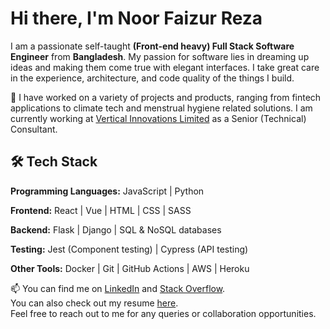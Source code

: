 # Hi there, I'm Noor Faizur Reza

I am a passionate self-taught **(Front-end heavy) Full Stack Software Engineer** from **Bangladesh**. My passion for software lies in dreaming up ideas and making them come true with elegant interfaces. I take great care in the experience, architecture, and code quality of the things I build.

🔭 I have worked on a variety of projects and products, ranging from fintech applications to climate tech and menstrual hygiene related solutions. I am currently working at [Vertical Innovations Limited](https://www.vertical-innovations.com/) as a Senior (Technical) Consultant.

## 🛠️ Tech Stack

**Programming Languages:** JavaScript | Python

**Frontend:** React | Vue | HTML | CSS | SASS

**Backend:** Flask | Django | SQL & NoSQL databases

**Testing:** Jest (Component testing) | Cypress (API testing)

**Other Tools:** Docker | Git | GitHub Actions | AWS | Heroku

📫 You can find me on [LinkedIn](https://www.linkedin.com/in/faizur-reza) and [Stack Overflow](https://stackoverflow.com/users/3458727/ni8mr).  
You can also check out my resume [here](https://drive.google.com/file/d/1DC7OTooEPv1cfAkcU-C6rNH2GggHlXkc/view?usp=drive_link).  
Feel free to reach out to me for any queries or collaboration opportunities.

